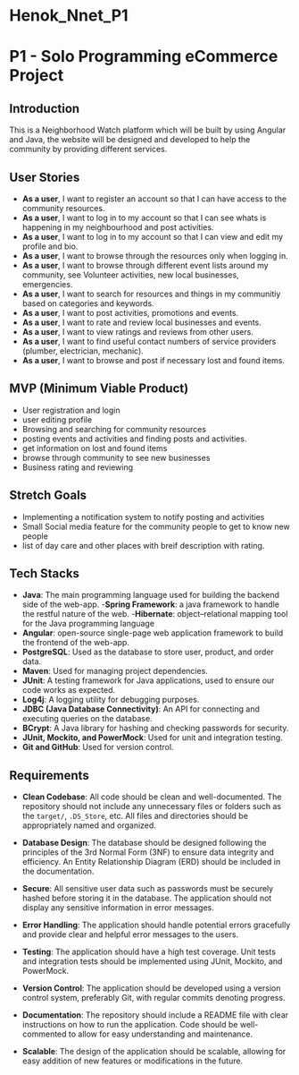 # Henok_Nnet_P1

# P1 - Solo Programming eCommerce Project

## Introduction

This is a Neighborhood Watch platform which will be built by using Angular and Java, the website will be designed and developed to help the community by providing different services.

## User Stories

- **As a user**, I want to register an account so that I can have access to the community resources.
- **As a user**, I want to log in to my account so that I can see whats is happening in my neighbourhood and post activities.
- **As a user**, I want to log in to my account so that I can view and edit my profile and bio.
- **As a user**, I want to browse through the resources only when logging in.
- **As a user**, I want to browse through different event lists around my community, see Volunteer activities, new local businesses, emergencies.
- **As a user**, I want to search for resources and things in my communitiy based on categories and keywords.
- **As a user**, I want to post activities, promotions and events.
- **As a user**, I want to rate and review local businesses and events.
- **As a user**, I want to view ratings and reviews from other users.
- **As a user**, I want to find useful contact numbers of service providers (plumber, electrician, mechanic).
- **As a user**, I want to browse and post if necessary lost and found items.


## MVP (Minimum Viable Product)

- User registration and login
- user editing profile
- Browsing and searching for community resources
- posting events and activities and finding posts and activities.
- get information on lost and found items
- browse through community to see new businesses
- Business rating and reviewing

## Stretch Goals

- Implementing a notification system to notify posting and activities
- Small Social media feature for the community people to get to know new people
- list of day care and other places with breif description with rating.


## Tech Stacks

- **Java**: The main programming language used for building the backend side of the web-app.
-**Spring Framework**: a java framework to handle the restful nature of the web.
-**Hibernate**: object–relational mapping tool for the Java programming language
- **Angular**: open-source single-page web application framework to build the frontend of the web-app.
- **PostgreSQL**: Used as the database to store user, product, and order data.
- **Maven**: Used for managing project dependencies.
- **JUnit**: A testing framework for Java applications, used to ensure our code works as expected.
- **Log4j**: A logging utility for debugging purposes.
- **JDBC (Java Database Connectivity)**: An API for connecting and executing queries on the database.
- **BCrypt**: A Java library for hashing and checking passwords for security.
- **JUnit, Mockito, and PowerMock**: Used for unit and integration testing.
- **Git and GitHub**: Used for version control.

## Requirements

- **Clean Codebase**: All code should be clean and well-documented. The repository should not include any unnecessary files or folders such as the `target/`, `.DS_Store`, etc. All files and directories should be appropriately named and organized.

- **Database Design**: The database should be designed following the principles of the 3rd Normal Form (3NF) to ensure data integrity and efficiency. An Entity Relationship Diagram (ERD) should be included in the documentation.

- **Secure**: All sensitive user data such as passwords must be securely hashed before storing it in the database. The application should not display any sensitive information in error messages.

- **Error Handling**: The application should handle potential errors gracefully and provide clear and helpful error messages to the users.

- **Testing**: The application should have a high test coverage. Unit tests and integration tests should be implemented using JUnit, Mockito, and PowerMock.

- **Version Control**: The application should be developed using a version control system, preferably Git, with regular commits denoting progress.

- **Documentation**: The repository should include a README file with clear instructions on how to run the application. Code should be well-commented to allow for easy understanding and maintenance.

- **Scalable**: The design of the application should be scalable, allowing for easy addition of new features or modifications in the future.

